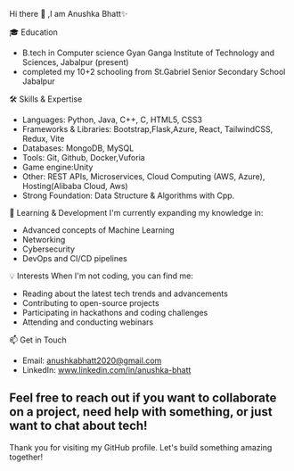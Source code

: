 Hi there 👋 ,I am Anushka Bhatt✨

🎓 Education
- B.tech in Computer science
Gyan Ganga Institute of Technology and Sciences, Jabalpur
(present)
- completed my 10+2 schooling from St.Gabriel Senior Secondary School Jabalpur

🛠️ Skills & Expertise
- Languages: Python, Java, C++, C, HTML5, CSS3
- Frameworks & Libraries: Bootstrap,Flask,Azure, React, TailwindCSS, Redux, Vite
- Databases: MongoDB, MySQL
- Tools: Git, Github, Docker,Vuforia
- Game engine:Unity
- Other: REST APIs, Microservices, Cloud Computing (AWS, Azure), Hosting(Alibaba Cloud, Aws)
- Strong Foundation: Data Structure & Algorithms with Cpp.

🌱 Learning & Development
I'm currently expanding my knowledge in:
- Advanced concepts of Machine Learning
- Networking
- Cybersecurity
- DevOps and CI/CD pipelines


💡 Interests
When I'm not coding, you can find me:
- Reading about the latest tech trends and advancements
- Contributing to open-source projects
- Participating in hackathons and coding challenges
- Attending and conducting webinars

📫 Get in Touch
- Email: anushkabhatt2020@gmail.com
- LinkedIn: www.linkedin.com/in/anushka-bhatt


Feel free to reach out if you want to collaborate on a project, need help with something, or just want to chat about tech!
---

Thank you for visiting my GitHub profile. Let's build something amazing together!
